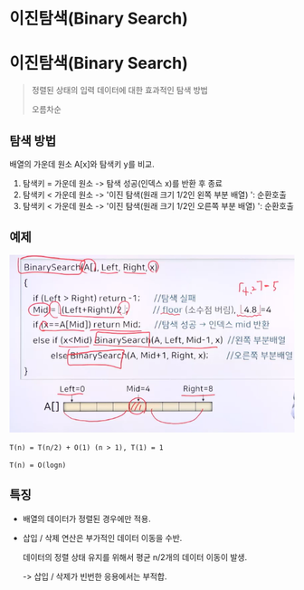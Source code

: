 # 이진탐색(Binary Search)

# 이진탐색(Binary Search)

> 정렬된 상태의 입력 데이터에 대한 효과적인 탐색 방법
>
> 오름차순

## 탐색 방법

배열의 가운데 원소 A[x]와 탐색키 y를 비교.

1) 탐색키 = 가운데 원소 -> 탐색 성공(인덱스 x)를 반환 후 종료
2) 탐색키 < 가운데 원소 -> '이진 탐색(원래 크기 1/2인 왼쪽 부분 배열) ': 순환호출
3) 탐색키 < 가운데 원소 -> '이진 탐색(원래 크기 1/2인 오른쪽 부분 배열) ': 순환호출

## 예제

![image-20220224085945134](https://raw.githubusercontent.com/KrGil/TIL/main/CS/Algorithm/Binary_Search.assets/image-20220224085945134.png)

`T(n) = T(n/2) + O(1) (n > 1), T(1) = 1`

`T(n) = O(logn)`

## 특징

- 배열의 데이터가 정렬된 경우에만 적용.

- 삽입 / 삭제 연산은 부가적인 데이터 이동을 수반.

  데이터의 정렬 상태 유지를 위해서 평균 n/2개의 데이터 이동이 발생.

  -> 삽입 / 삭제가 빈번한 응용에서는 부적합.

